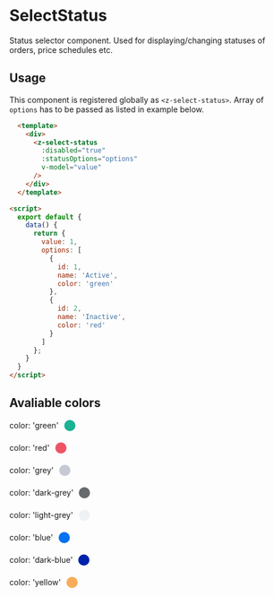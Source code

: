 # SelectStatus

Status selector component. Used for displaying/changing statuses of orders, price schedules etc.

## Usage

This component is registered globally as `<z-select-status>`. Array of `options` has to be passed as listed in example below.

```html
  <template>
    <div>
      <z-select-status
        :disabled="true"
        :statusOptions="options"
        v-model="value"
      />
    </div>
  </template>

<script>
  export default {
    data() {
      return {
        value: 1,
        options: [
          {
            id: 1,
            name: 'Active',
            color: 'green'
          },
          {
            id: 2,
            name: 'Inactive',
            color: 'red'
          }
        ]
      };
    }
  }
</script>
```

## Avaliable colors

<div style="display: flex; align-items: center; justify-content: flex-start; margin-bottom: 20px;">
  <div>color: 'green'</div>
  <div style="background-color: #1ab394; height: 20px; width: 20px; border-radius: 10px; margin-left: 10px;"></div>
</div>

<div style="display: flex; align-items: center; justify-content: flex-start; margin-bottom: 20px;">
  <div>color: 'red'</div>
  <div style="background-color: #ed5565; height: 20px; width: 20px; border-radius: 10px; margin-left: 10px;"></div>
</div>

<div style="display: flex; align-items: center; justify-content: flex-start; margin-bottom: 20px;">
  <div>color: 'grey'</div>
  <div style="background-color: #c5c9d4; height: 20px; width: 20px; border-radius: 10px; margin-left: 10px;"></div>
</div>

<div style="display: flex; align-items: center; justify-content: flex-start; margin-bottom: 20px;">
  <div>color: 'dark-grey'</div>
  <div style="background-color: #676a6c; height: 20px; width: 20px; border-radius: 10px; margin-left: 10px;"></div>
</div>

<div style="display: flex; align-items: center; justify-content: flex-start; margin-bottom: 20px;">
  <div>color: 'light-grey'</div>
  <div style="background-color: #eef2f4; height: 20px; width: 20px; border-radius: 10px; margin-left: 10px;"></div>
</div>

<div style="display: flex; align-items: center; justify-content: flex-start; margin-bottom: 20px;">
  <div>color: 'blue'</div>
  <div style="background-color: #0072f0; height: 20px; width: 20px; border-radius: 10px; margin-left: 10px;"></div>
</div>

<div style="display: flex; align-items: center; justify-content: flex-start; margin-bottom: 20px;">
  <div>color: 'dark-blue'</div>
  <div style="background-color: #0022ac; height: 20px; width: 20px; border-radius: 10px; margin-left: 10px;"></div>
</div>

<div style="display: flex; align-items: center; justify-content: flex-start; margin-bottom: 20px;">
  <div>color: 'yellow'</div>
  <div style="background-color: #f8ac59; height: 20px; width: 20px; border-radius: 10px; margin-left: 10px;"></div>
</div>
